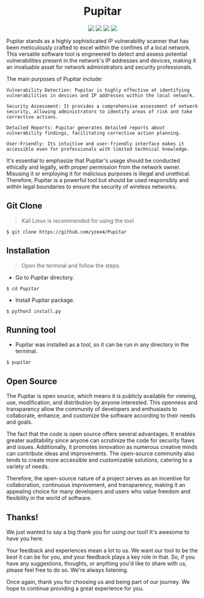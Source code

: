 <h1 align="center">Pupitar</h1>
<p align="center">
  <img src="https://img.shields.io/badge/Author-Yzee4-green?colorA=%23006400&colorB=%23ff8c00&style=flat-square">
  <img src="https://img.shields.io/badge/Made%20in-Brazil-green?colorA=%23006400&colorB=%23ff8c00&style=flat-square">
  <img src="https://img.shields.io/badge/License-MIT-green?colorA=%23191970cd&colorB=%23ff8c00&style=flat_square">
  <img src="https://img.shields.io/badge/Written%20In-Python-green?colorA=%23191970cd&colorB=%23ff8c00&style=flat-square">
</p>

Pupitar stands as a highly sophisticated IP vulnerability scanner that has been meticulously crafted to excel within the confines of a local network. This versatile software tool is engineered to detect and assess potential vulnerabilities present in the network's IP addresses and devices, making it an invaluable asset for network administrators and security professionals.

The main purposes of Pupitar include:

    Vulnerability Detection: Pupitar is highly effective at identifying vulnerabilities in devices and IP addresses within the local network.

    Security Assessment: It provides a comprehensive assessment of network security, allowing administrators to identify areas of risk and take corrective actions.

    Detailed Reports: Pupitar generates detailed reports about vulnerability findings, facilitating corrective action planning.

    User-Friendly: Its intuitive and user-friendly interface makes it accessible even for professionals with limited technical knowledge.

It's essential to emphasize that Pupitar's usage should be conducted ethically and legally, with proper permission from the network owner. Misusing it or employing it for malicious purposes is illegal and unethical. Therefore, Pupitar is a powerful tool but should be used responsibly and within legal boundaries to ensure the security of wireless networks.

## Git Clone
> Kali Linux is recommended for using the tool
```
$ git clone https://github.com/yzee4/Pupitar
```
## Installation
> Open the terminal and follow the steps.
- Go to Pupitar directory.
```
$ cd Pupitar
```
- Install Pupitar package.
```
$ python3 install.py
```
## Running tool
- Pupitar was installed as a tool, so it can be run in any directory in the terminal.
```
$ pupitar
```

## Open Source
The Pupitar is open source, which means it is publicly available for viewing, use, modification, and distribution by anyone interested. This openness and transparency allow the community of developers and enthusiasts to collaborate, enhance, and customize the software according to their needs and goals.

The fact that the code is open source offers several advantages. It enables greater auditability since anyone can scrutinize the code for security flaws and issues. Additionally, it promotes innovation as numerous creative minds can contribute ideas and improvements. The open-source community also tends to create more accessible and customizable solutions, catering to a variety of needs.

Therefore, the open-source nature of a project serves as an incentive for collaboration, continuous improvement, and transparency, making it an appealing choice for many developers and users who value freedom and flexibility in the world of software.

##  Thanks!
We just wanted to say a big thank you for using our tool! It's awesome to have you here.

Your feedback and experiences mean a lot to us. We want our tool to be the best it can be for you, and your feedback plays a key role in that. So, if you have any suggestions, thoughts, or anything you'd like to share with us, please feel free to do so. We're always listening.

Once again, thank you for choosing us and being part of our journey. We hope to continue providing a great experience for you.